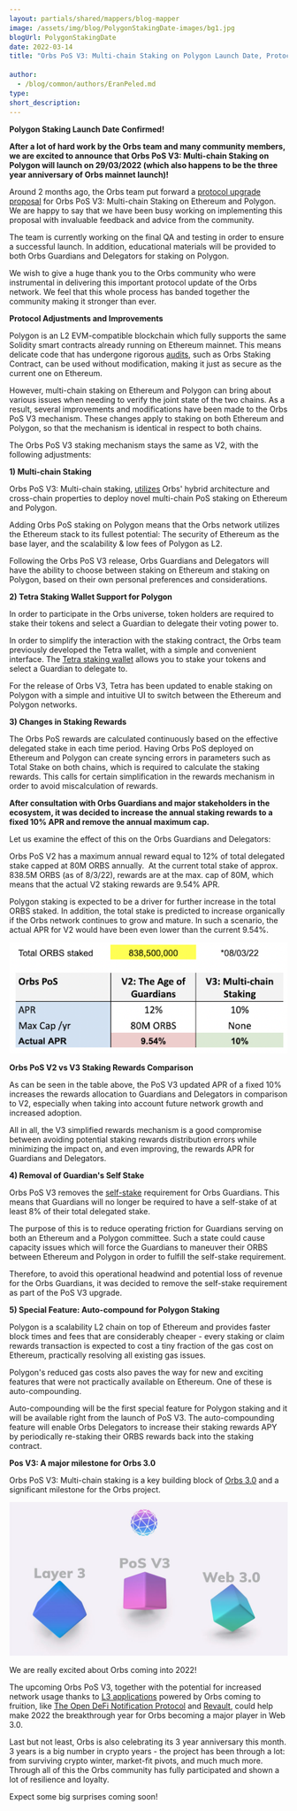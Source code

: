 ```yaml
---
layout: partials/shared/mappers/blog-mapper
image: /assets/img/blog/PolygonStakingDate-images/bg1.jpg
blogUrl: PolygonStakingDate
date: 2022-03-14
title: "Orbs PoS V3: Multi-chain Staking on Polygon Launch Date, Protocol Improvements and Special Features"

author:
  - /blog/common/authors/EranPeled.md
type:
short_description: 
---
```

**Polygon Staking Launch Date Confirmed!**

**After a lot of hard work by the Orbs team and many community members, we are excited to announce that Orbs PoS V3: Multi-chain Staking on Polygon will launch on 29/03/2022 (which also happens to be the three year anniversary of Orbs mainnet launch)!**

Around 2 months ago, the Orbs team put forward a [protocol upgrade proposal](https://www.orbs.com/polygon-staking/) for Orbs PoS V3: Multi-chain Staking on Ethereum and Polygon. We are happy to say that we have been busy working on implementing this proposal with invaluable feedback and advice from the community.

The team is currently working on the final QA and testing in order to ensure a successful launch. In addition, educational materials will be provided to both Orbs Guardians and Delegators for staking on Polygon.

We wish to give a huge thank you to the Orbs community who were instrumental in delivering this important protocol update of the Orbs network. We feel that this whole process has banded together the community making it stronger than ever.

**Protocol Adjustments and Improvements**

Polygon is an L2 EVM-compatible blockchain which fully supports the same Solidity smart contracts already running on Ethereum mainnet. This means delicate code that has undergone rigorous [audits](https://github.com/orbs-network/orbs-staking-contract#security-audit), such as Orbs Staking Contract, can be used without modification, making it just as secure as the current one on Ethereum.

However, multi-chain staking on Ethereum and Polygon can bring about various issues when needing to verify the joint state of the two chains. As a result, several improvements and modifications have been made to the Orbs PoS V3 mechanism. These changes apply to staking on both Ethereum and Polygon, so that the mechanism is identical in respect to both chains.

The Orbs PoS V3 staking mechanism stays the same as V2, with the following adjustments:

**1) Multi-chain Staking**

Orbs PoS V3: Multi-chain staking, [utilizes](https://www.orbs.com/Polygon-tech/) Orbs' hybrid architecture and cross-chain properties to deploy novel multi-chain PoS staking on Ethereum and Polygon.

Adding Orbs PoS staking on Polygon means that the Orbs network utilizes the Ethereum stack to its fullest potential: The security of Ethereum as the base layer, and the scalability & low fees of Polygon as L2.

Following the Orbs PoS V3 release, Orbs Guardians and Delegators will have the ability to choose between staking on Ethereum and staking on Polygon, based on their own personal preferences and considerations.

**2) Tetra Staking Wallet Support for Polygon**

In order to participate in the Orbs universe, token holders are required to stake their tokens and select a Guardian to delegate their voting power to.

In order to simplify the interaction with the staking contract, the Orbs team previously developed the Tetra wallet, with a simple and convenient interface. The [Tetra staking wallet](https://staking.orbs.network/) allows you to stake your tokens and select a Guardian to delegate to.

For the release of Orbs V3, Tetra has been updated to enable staking on Polygon with a simple and intuitive UI to switch between the Ethereum and Polygon networks.

**3) Changes in Staking Rewards**

The Orbs PoS rewards are calculated continuously based on the effective delegated stake in each time period. Having Orbs PoS deployed on Ethereum and Polygon can create syncing errors in parameters such as Total Stake on both chains, which is required to calculate the staking rewards. This calls for certain simplification in the rewards mechanism in order to avoid miscalculation of rewards.

**After consultation with Orbs Guardians and major stakeholders in the ecosystem, it was decided to increase the annual staking rewards to a fixed 10% APR and remove the annual maximum cap.**

Let us examine the effect of this on the Orbs Guardians and Delegators:

Orbs PoS V2 has a maximum annual reward equal to 12% of total delegated stake capped at 80M ORBS annually.  At the current total stake of approx. 838.5M ORBS (as of 8/3/22), rewards are at the max. cap of 80M, which means that the actual V2 staking rewards are 9.54% APR.

Polygon staking is expected to be a driver for further increase in the total ORBS staked. In addition, the total stake is predicted to increase organically if the Orbs network continues to grow and mature. In such a scenario, the actual APR for V2 would have been even lower than the current 9.54%.

![](/assets/img/blog/PolygonStakingDate-images/image1.jpg)

**Orbs PoS V2 vs V3 Staking Rewards Comparison**

As can be seen in the table above, the PoS V3 updated APR of a fixed 10% increases the rewards allocation to Guardians and Delegators in comparison to V2, especially when taking into account future network growth and increased adoption.

All in all, the V3 simplified rewards mechanism is a good compromise between avoiding potential staking rewards distribution errors while minimizing the impact on, and even improving, the rewards APR for Guardians and Delegators.

**4) Removal of Guardian's Self Stake**

Orbs PoS V3 removes the [self-stake](https://www.orbs.com/white-papers/orbs-pos-v2-the-age-of-guardians-section-minimum-self-delegation/) requirement for Orbs Guardians. This means that Guardians will no longer be required to have a self-stake of at least 8% of their total delegated stake.

The purpose of this is to reduce operating friction for Guardians serving on both an Ethereum and a Polygon committee. Such a state could cause capacity issues which will force the Guardians to maneuver their ORBS between Ethereum and Polygon in order to fulfill the self-stake requirement.

Therefore, to avoid this operational headwind and potential loss of revenue for the Orbs Guardians, it was decided to remove the self-stake requirement as part of the PoS V3 upgrade.

**5) Special Feature: Auto-compound for Polygon Staking**

Polygon is a scalability L2 chain on top of Ethereum and provides faster block times and fees that are considerably cheaper - every staking or claim rewards transaction is expected to cost a tiny fraction of the gas cost on Ethereum, practically resolving all existing gas issues.

Polygon's reduced gas costs also paves the way for new and exciting features that were not practically available on Ethereum. One of these is auto-compounding.

Auto-compounding will be the first special feature for Polygon staking and it will be available right from the launch of PoS V3. The auto-compounding feature will enable Orbs Delegators to increase their staking rewards APY by periodically re-staking their ORBS rewards back into the staking contract.

**Pos V3: A major milestone for Orbs 3.0**

Orbs PoS V3: Multi-chain staking is a key building block of [Orbs 3.0](https://www.orbs.com/Orbs3.0/) and a significant milestone for the Orbs project.

![](/assets/img/blog/PolygonStakingDate-images/image2.jpg)

We are really excited about Orbs coming into 2022!

The upcoming Orbs PoS V3, together with the potential for increased network usage thanks to [L3 applications](https://www.orbs.com/How-Orbs-Hybrid-Architecture-Is-Becoming-a-Game-Changer-in-DeFi/) powered by Orbs coming to fruition, like [The Open DeFi Notification Protocol](https://www.orbs.com/notifications-launch/) and [Revault](https://www.orbs.com/Revault-Network-to-Power-its-DeFi-Application-With-Orbs/), could help make 2022 the breakthrough year for Orbs becoming a major player in Web 3.0.

Last but not least, Orbs is also celebrating its 3 year anniversary this month. 3 years is a big number in crypto years - the project has been through a lot: from surviving crypto winter, market-fit pivots, and much much more. Through all of this the Orbs community has fully participated and shown a lot of resilience and loyalty. 

Expect some big surprises coming soon!
